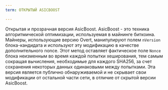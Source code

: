 ```yaml
---
term: ОТКРЫТЫЙ ASICBOOST

---
```

Открытая и прозрачная версия AsicBoost. AsicBoost - это техника алгоритмической оптимизации, используемая в майнинге биткоина. Майнеры, использующие версию Overt, манипулируют полем `nVersion` блока-кандидата и используют эту модификацию в качестве дополнительного nonce. Этот метод оставляет фактическое поле `Nonce` блока неизменным во время каждой попытки хеширования, тем самым сокращая вычисления, необходимые для каждого SHA256, за счет сохранения некоторых данных одинаковыми между попытками. Эта версия является публично обнаруживаемой и не скрывает свои модификации от остальной части сети, в отличие от скрытой версии AsicBoost.
